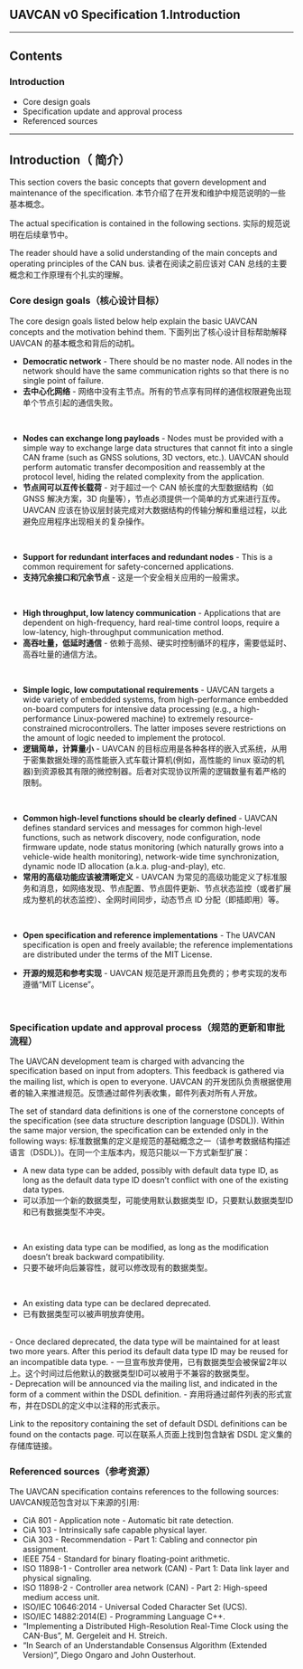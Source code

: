 ## UAVCAN v0 Specification 1.Introduction

------------
## Contents
### Introduction
 - Core design goals
 - Specification update and approval process
 - Referenced sources
------------------------

## Introduction（ 简介）
This section covers the basic concepts that govern development and maintenance of the specification.
本节介绍了在开发和维护中规范说明的一些基本概念。

The actual specification is contained in the following sections.
实际的规范说明在后续章节中。

The reader should have a solid understanding of the main concepts and operating principles of the CAN bus.
读者在阅读之前应该对 CAN 总线的主要概念和工作原理有个扎实的理解。



### Core design goals（核心设计目标）
The core design goals listed below help explain the basic UAVCAN concepts and the motivation behind them.
下面列出了核心设计目标帮助解释 UAVCAN 的基本概念和背后的动机。

 - __Democratic network__ - There should be no master node. All nodes in the network should have the same communication rights so that there is no single point of failure.
 - __去中心化网络__ - 网络中没有主节点。所有的节点享有同样的通信权限避免出现单个节点引起的通信失败。
 <br/>
 
 - __Nodes can exchange long payloads__ - Nodes must be provided with a simple way to exchange large data structures that cannot fit into a single CAN frame (such as GNSS solutions, 3D vectors, etc.). UAVCAN should perform automatic transfer decomposition and reassembly at the protocol level, hiding the related complexity from the application.
 - __节点间可以互传长载荷__ -  对于超过一个 CAN 帧长度的大型数据结构（如 GNSS 解决方案，3D 向量等），节点必须提供一个简单的方式来进行互传。UAVCAN 应该在协议层封装完成对大数据结构的传输分解和重组过程，以此避免应用程序出现相关的复杂操作。
<br/>

 - __Support for redundant interfaces and redundant nodes__ - This is a common requirement for safety-concerned applications.
 - __支持冗余接口和冗余节点__ - 这是一个安全相关应用的一般需求。
<br/>

 - __High throughput, low latency communication__ - Applications that are dependent on high-frequency, hard real-time control loops, require a low-latency, high-throughput communication method.
 - __高吞吐量，低延时通信__ - 依赖于高频、硬实时控制循环的程序，需要低延时、高吞吐量的通信方法。
 <br/>
 
 - __Simple logic, low computational requirements__ - UAVCAN targets a wide variety of embedded systems, from high-performance embedded on-board computers for intensive data processing (e.g., a high-performance Linux-powered machine) to extremely resource-constrained microcontrollers. The latter imposes severe restrictions on the amount of logic needed to implement the protocol.
 - __逻辑简单，计算量小__ - UAVCAN 的目标应用是各种各样的嵌入式系统，从用于密集数据处理的高性能嵌入式车载计算机(例如，高性能的 linux 驱动的机器)到资源极其有限的微控制器。后者对实现协议所需的逻辑数量有着严格的限制。
 <br/>

 - __Common high-level functions should be clearly defined__ - UAVCAN defines standard services and messages for common high-level functions, such as network discovery, node configuration, node firmware update, node status monitoring (which naturally grows into a vehicle-wide health monitoring), network-wide time synchronization, dynamic node ID allocation (a.k.a. plug-and-play), etc.
 - __常用的高级功能应该被清晰定义__ - UAVCAN 为常见的高级功能定义了标准服务和消息，如网络发现、节点配置、节点固件更新、节点状态监控（或者扩展成为整机的状态监控）、全网时间同步，动态节点 ID 分配（即插即用）等。
<br/>

 - __Open specification and reference implementations__ - The UAVCAN specification is open and freely available; the reference implementations are distributed under the terms of the MIT License.

 - __开源的规范和参考实现__ - UAVCAN 规范是开源而且免费的；参考实现的发布遵循“MIT License”。
<br/>

### Specification update and approval process（规范的更新和审批流程）
The UAVCAN development team is charged with advancing the specification based on input from adopters. This feedback is gathered via the mailing list, which is open to everyone.
UAVCAN 的开发团队负责根据使用者的输入来推进规范。反馈通过邮件列表收集，邮件列表对所有人开放。

The set of standard data definitions is one of the cornerstone concepts of the specification (see data structure description language (DSDL)). Within the same major version, the specification can be extended only in the following ways:
标准数据集的定义是规范的基础概念之一（请参考数据结构描述语言（DSDL）)。在同一个主版本内，规范只能以一下方式新型扩展：

 - A new data type can be added, possibly with default data type ID, as long as the default data type ID doesn’t conflict with one of the existing data types.
  - 可以添加一个新的数据类型，可能使用默认数据类型 ID，只要默认数据类型ID和已有数据类型不冲突。
<br/>

 - An existing data type can be modified, as long as the modification doesn’t break backward compatibility.
 - 只要不破坏向后兼容性，就可以修改现有的数据类型。
<br/>

 - An existing data type can be declared deprecated.
 - 已有数据类型可以被声明放弃使用。
 <br/>
  - Once declared deprecated, the data type will be maintained for at least two more years. After this period its default data type ID may be reused for an incompatible data type.
  - 一旦宣布放弃使用，已有数据类型会被保留2年以上。这个时间过后他默认的数据类型ID可以被用于不兼容的数据类型。
 <br/>
  - Deprecation will be announced via the mailing list, and indicated in the form of a comment within the DSDL definition.
  - 弃用将通过邮件列表的形式宣布，并在DSDL的定义中以注释的形式表示。
  <br/>
 
Link to the repository containing the set of default DSDL definitions can be found on the contacts page.
可以在联系人页面上找到包含缺省 DSDL 定义集的存储库链接。


### Referenced sources（参考资源）
The UAVCAN specification contains references to the following sources:
UAVCAN规范包含对以下来源的引用:

 - CiA 801 - Application note - Automatic bit rate detection.
 - CiA 103 - Intrinsically safe capable physical layer.
 - CiA 303 - Recommendation - Part 1: Cabling and connector pin assignment.
 - IEEE 754 - Standard for binary floating-point arithmetic.
 - ISO 11898-1 - Controller area network (CAN) - Part 1: Data link layer and physical signaling.
 - ISO 11898-2 - Controller area network (CAN) - Part 2: High-speed medium access unit.
 - ISO/IEC 10646:2014 - Universal Coded Character Set (UCS).
 - ISO/IEC 14882:2014(E) - Programming Language C++.
 - “Implementing a Distributed High-Resolution Real-Time Clock using the CAN-Bus”, M. Gergeleit and H. Streich.
 - “In Search of an Understandable Consensus Algorithm (Extended Version)”, Diego Ongaro and John Ousterhout.
